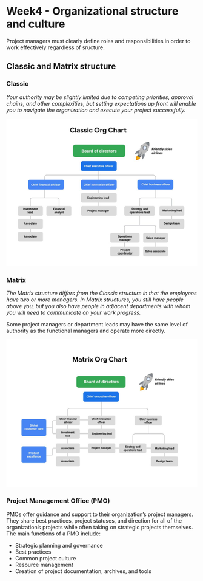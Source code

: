 # Week4 - Organizational structure and culture
Project managers must clearly define roles and responsibilities in order to work effectively regardless of sructure.

## Classic and Matrix structure
### Classic
*Your authority may be slightly limited due to competing priorities, approval chains, and other complexities, but setting expectations up front will enable you to navigate the organization and execute your project successfully.*

![Classic](Classic-org-struct.png)

### Matrix
*The Matrix structure differs from the Classic structure in that the employees have two or more managers. In Matrix structures, you still have people above you, but you also have people in adjacent departments with whom you will need to communicate on your work progress.*

Some project managers or department leads may have the same level of authority as the functional managers and operate more directly.

![Matrix](Matrix-org-struct.png)

### Project Management Office (PMO)
PMOs offer guidance and support to their organization’s project managers. They share best practices, project statuses, and direction for all of the organization’s projects while often taking on strategic projects themselves. The main functions of a PMO include:
* Strategic planning and governance
* Best practices
* Common project culture 
* Resource management
* Creation of project documentation, archives, and tools
